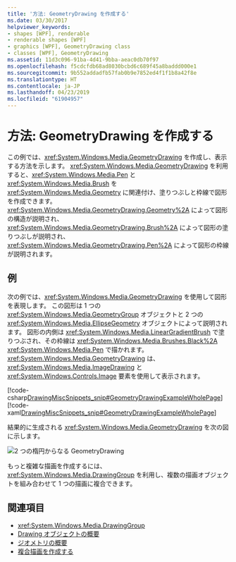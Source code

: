 ```yaml
---
title: '方法: GeometryDrawing を作成する'
ms.date: 03/30/2017
helpviewer_keywords:
- shapes [WPF], renderable
- renderable shapes [WPF]
- graphics [WPF], GeometryDrawing class
- classes [WPF], GeometryDrawing
ms.assetid: 11d3c096-91ba-4d41-9bba-aeac0db70f97
ms.openlocfilehash: f5cdcfdb68ad8030bcbd6c689f45a8baddd000e1
ms.sourcegitcommit: 9b552addadfb57fab0b9e7852ed4f1f1b8a42f8e
ms.translationtype: HT
ms.contentlocale: ja-JP
ms.lasthandoff: 04/23/2019
ms.locfileid: "61904957"
---
```

# <a name="how-to-create-a-geometrydrawing"></a>方法: GeometryDrawing を作成する
この例では、<xref:System.Windows.Media.GeometryDrawing> を作成し、表示する方法を示します。 <xref:System.Windows.Media.GeometryDrawing> を利用すると、<xref:System.Windows.Media.Pen> と <xref:System.Windows.Media.Brush> を <xref:System.Windows.Media.Geometry> に関連付け、塗りつぶしと枠線で図形を作成できます。 <xref:System.Windows.Media.GeometryDrawing.Geometry%2A> によって図形の構造が説明され、<xref:System.Windows.Media.GeometryDrawing.Brush%2A> によって図形の塗りつぶしが説明され、<xref:System.Windows.Media.GeometryDrawing.Pen%2A> によって図形の枠線が説明されます。  
  
## <a name="example"></a>例  
 次の例では、<xref:System.Windows.Media.GeometryDrawing> を使用して図形を表現します。 この図形は 1 つの <xref:System.Windows.Media.GeometryGroup> オブジェクトと 2 つの <xref:System.Windows.Media.EllipseGeometry> オブジェクトによって説明されます。 図形の内側は <xref:System.Windows.Media.LinearGradientBrush> で塗りつぶされ、その枠線は <xref:System.Windows.Media.Brushes.Black%2A> <xref:System.Windows.Media.Pen> で描かれます。 <xref:System.Windows.Media.GeometryDrawing> は、<xref:System.Windows.Media.ImageDrawing> と <xref:System.Windows.Controls.Image> 要素を使用して表示されます。  
  
 [!code-csharp[DrawingMiscSnippets_snip#GeometryDrawingExampleWholePage](~/samples/snippets/csharp/VS_Snippets_Wpf/DrawingMiscSnippets_snip/CSharp/GeometryDrawingExample.cs#geometrydrawingexamplewholepage)]
 [!code-xaml[DrawingMiscSnippets_snip#GeometryDrawingExampleWholePage](~/samples/snippets/xaml/VS_Snippets_Wpf/DrawingMiscSnippets_snip/XAML/GeometryDrawingExample.xaml#geometrydrawingexamplewholepage)]  
  
 結果的に生成される <xref:System.Windows.Media.GeometryDrawing> を次の図に示します。  
  
 ![2 つの楕円からなる GeometryDrawing](./media/graphicsmm-geodraw.jpg "graphicsmm_geodraw")  
  
 もっと複雑な描画を作成するには、<xref:System.Windows.Media.DrawingGroup> を利用し、複数の描画オブジェクトを組み合わせて 1 つの描画に複合できます。  
  
## <a name="see-also"></a>関連項目

- <xref:System.Windows.Media.DrawingGroup>
- [Drawing オブジェクトの概要](drawing-objects-overview.md)
- [ジオメトリの概要](geometry-overview.md)
- [複合描画を作成する](how-to-create-a-composite-drawing.md)
